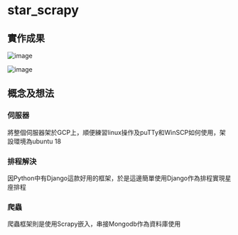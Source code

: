 # star_scrapy

## 實作成果 

![image](https://imgur.com/n6Epco2.jpg)

![image](https://imgur.com/X9spOWE.jpg)


## 概念及想法

### 伺服器

將整個伺服器架於GCP上，順便練習linux操作及puTTy和WinSCP如何使用，架設環境為ubuntu 18<br>

### 排程解決

因Python中有Django這款好用的框架，於是這邊簡單使用Django作為排程實現星座排程<br>

### 爬蟲

爬蟲框架則是使用Scrapy嵌入，串接Mongodb作為資料庫使用
